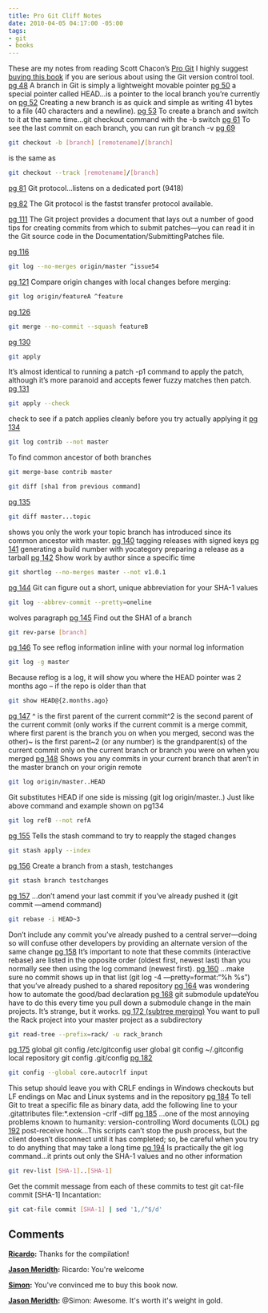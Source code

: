 ```yaml
---
title: Pro Git Cliff Notes
date: 2010-04-05 04:17:00 -05:00
tags:
- git
- books
---
```


These are my notes from reading Scott Chacon’s [Pro Git](http://progit.org/book) I highly suggest [buying this book](http://tinyurl.com/amazonprogit) if you are serious about using the Git version control tool. [pg 48](http://progit.org/book/ch3-1.html) A branch in Git is simply a lightweight movable pointer [pg 50](http://progit.org/book/ch3-1.html) a special pointer called HEAD…is a pointer to the local branch you’re currently on [pg 52](http://progit.org/book/ch3-1.html) Creating a new branch is as quick and simple as writing 41 bytes to a file (40 characters and a newline). [pg 53](http://progit.org/book/ch3-2.html) To create a branch and switch to it at the same time…git checkout command with the -b switch [pg 61](http://progit.org/book/ch3-3.html) To see the last commit on each branch, you can run git branch -v [pg 69](http://progit.org/book/ch3-5.html)

```bash
git checkout -b [branch] [remotename]/[branch]
```

is the same as

```bash
git checkout --track [remotename]/[branch]
```

[pg 81](http://progit.org/book/ch4-1.html) Git protocol…listens on a dedicated port (9418)

[pg 82](http://progit.org/book/ch4-1.html) The Git protocol is the fastst transfer protocol available.

[pg 111](http://progit.org/book/ch5-2.html) The Git project provides a document that lays out a number of good tips for creating commits from which to submit patches—you can read it in the Git source code in the Documentation/SubmittingPatches file.

[pg 116](http://progit.org/book/ch5-2.html)

```bash
git log --no-merges origin/master ^issue54
```

[pg 121](http://progit.org/book/ch5-2.html) Compare origin changes with local changes before merging:

```bash
git log origin/featureA ^feature
```

[pg 126](http://progit.org/book/ch5-2.html)

```bash
git merge --no-commit --squash featureB
```

[pg 130](http://progit.org/book/ch5-3.html)

```bash
git apply
```

It’s almost identical to running a patch -p1 command to apply the patch, although it’s more paranoid and accepts fewer fuzzy matches then patch. [pg 131](http://progit.org/book/ch5-3.html)

```bash
git apply --check
```

check to see if a patch applies cleanly before you try actually applying it [pg 134](http://progit.org/book/ch5-3.html)

```bash
git log contrib --not master
```

To find common ancestor of both branches

```bash
git merge-base contrib master
```

```bash
git diff [sha1 from previous command]
```

[pg 135](http://progit.org/book/ch5-3.html)

```bash
git diff master...topic
```

shows you only the work your topic branch has introduced since its common ancestor with master. [pg 140](http://progit.org/book/ch5-3.html) tagging releases with signed keys [pg 141](http://progit.org/book/ch5-3.html) generating a build number with yocategory preparing a release as a tarball [pg 142](http://progit.org/book/ch5-3.html) Show work by author since a specific time

```bash
git shortlog --no-merges master --not v1.0.1
```

[pg 144](http://progit.org/book/ch6-1.html) Git can figure out a short, unique abbreviation for your SHA-1 values

```bash
git log --abbrev-commit --pretty=oneline
```

wolves paragraph [pg 145](http://progit.org/book/ch6-1.html) Find out the SHA1 of a branch

```bash
git rev-parse [branch]
```

[pg 146](http://progit.org/book/ch6-1.html) To see reflog information inline with your normal log information

```bash
git log -g master
```

Because reflog is a log, it will show you where the HEAD pointer was 2 months ago – if the repo is older than that

```bash
git show HEAD@{2.months.ago}
```

[pg 147](http://progit.org/book/ch6-1.html) ^ is the first parent of the current commit^2 is the second parent of the current commit (only works if the current commit is a merge commit, where first parent is the branch you on when you merged, second was the other)~ is the first parent~2 (or any number) is the grandparent(s) of the current commit only on the current branch or branch you were on when you merged [pg 148](http://progit.org/book/ch6-1.html) Shows you any commits in your current branch that aren’t in the master branch on your origin remote

```bash
git log origin/master..HEAD
```

Git substitutes HEAD if one side is missing (git log origin/master..) Just like above command and example shown on pg134

```bash
git log refB --not refA
```

[pg 155](http://progit.org/book/ch6-3.html) Tells the stash command to try to reapply the staged changes

```bash
git stash apply --index
```

[pg 156](http://progit.org/book/ch6-3.html) Create a branch from a stash, testchanges

```bash
git stash branch testchanges
```

[pg 157](http://progit.org/book/ch6-4.html) …don’t amend your last commit if you’ve already pushed it (git commit —amend command)

```bash
git rebase -i HEAD~3
```

Don’t include any commit you’ve already pushed to a central server—doing so will confuse other developers by providing an alternate version of the same change [pg 158](http://progit.org/book/ch6-4.html) It’s important to note that these commits (interactive rebase) are listed in the opposite order (oldest first, newest last) than you normally see then using the log command (newest first). [pg 160](http://progit.org/book/ch6-4.html) …make sure no commit shows up in that list (git log -4 —pretty=format:“%h %s”) that you’ve already pushed to a shared repository [pg 164](http://progit.org/book/ch6-5.html) was wondering how to automate the good/bad declaration [pg 168](http://progit.org/book/ch6-6.html) git submodule updateYou have to do this every time you pull down a submodule change in the main projects. It’s strange, but it works. [pg 172 (subtree merging)](http://progit.org/book/ch6-7.html) You want to pull the Rack project into your master project as a subdirectory

```bash
git read-tree --prefix=rack/ -u rack_branch
```

[pg 175](http://progit.org/book/ch7-1.html) global git config /etc/gitconfig user global git config ~/.gitconfig local repository git config .git/config [pg 182](http://progit.org/book/ch7-1.html)

```bash
git config --global core.autocrlf input
```

This setup should leave you with CRLF endings in Windows checkouts but LF endings on Mac and Linux systems and in the repository [pg 184](http://progit.org/book/ch7-2.html) To tell Git to treat a specific file as binary data, add the following line to your .gitattributes file:*.extension -crlf -diff [pg 185](http://progit.org/book/ch7-2.html) …one of the most annoying problems known to humanity: version-controlling Word documents (LOL) [pg 192](http://progit.org/book/ch7-3.html) post-receive hook…This scripts can’t stop the push process, but the client doesn’t disconnect until it has completed; so, be careful when you try to do anything that may take a long time [pg 194](http://progit.org/book/ch7-4.html) Is practically the git log command…it prints out only the SHA-1 values and no other information

```bash
git rev-list [SHA-1]..[SHA-1]
```

Get the commit message from each of these commits to test git cat-file commit [SHA-1] Incantation:

```bash
git cat-file commit [SHA-1] | sed '1,/^$/d'
```

## Comments

**[Ricardo](#471 "2010-04-14 01:04:47"):** Thanks for the compilation!

**[Jason Meridth](#472 "2010-04-14 01:25:01"):** Ricardo: You're welcome

**[Simon](#473 "2010-05-10 03:55:33"):** You've convinced me to buy this book now.

**[Jason Meridth](#474 "2010-05-12 12:59:43"):** @Simon: Awesome. It's worth it's weight in gold.
